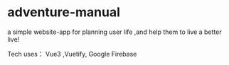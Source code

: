 # adventure-manual

a simple website-app for planning user life ,and help them to live a better live!

Tech uses： Vue3 ,Vuetify, Google Firebase
